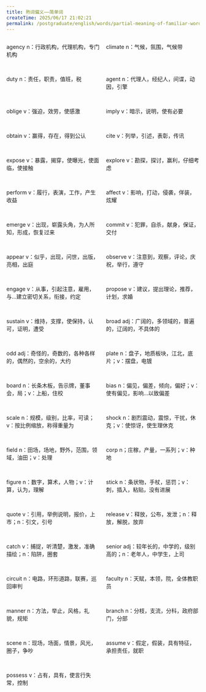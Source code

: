 ```yaml
---
title: 熟词偏义——简单词
createTime: 2025/06/17 21:02:21
permalink: /postgraduate/english/words/partial-meaning-of-familiar-words/
---
```

<div class="word-list">

agency  n：行政机构，代理机构，专门机构

climate n：气候，氛围，气候带

duty    n：责任，职责，值班，税

agent   n：代理人，经纪人，间谍，动因，引擎

oblige  v：强迫，效劳，使感激

imply   v：暗示，说明，使有必要

obtain  v：赢得，存在，得到公认

cite    v：列举，引述，表彰，传讯

expose  v：暴露，揭穿，使曝光，使面临，使接触

explore v：勘探，探讨，赢利，仔细考虑

perform v：履行，表演，工作，产生收益

affect  v：影响，打动，侵袭，佯装，炫耀

emerge  v：出现，崭露头角，为人所知，形成，恢复过来

commit  v：犯罪，自杀，献身，保证，交付

appear  v：似乎，出现，问世，出版，亮相，出庭

observe v：注意到，观察，评论，庆祝，举行，遵守

engage  v：从事，引起注意，雇用，与...建立密切关系，衔接，约定

propose v：建议，提出理论，推荐，计划，求婚

sustain v：维持，支撑，使保持，认可，证明，遭受

broad   adj：广阔的，多领域的，普遍的，辽阔的，不具体的

odd     adj：奇怪的，奇数的，各种各样的，偶然的，空余的，大约

plate   n：盘子，地质板块，江北，底片；v：摆盘，电镀

board   n：长条木板，告示牌，董事会，局；v：上船，住校

bias    n：偏见，偏差，倾向，偏好；v：使有偏见，影响...以致偏差

scale   n：规模，级别，比率，可读；v：按比例缩放，称得重量为

shock   n：剧烈震动，震惊，干扰，休克；v：使惊讶，使生理休克

field   n：田场，场地，野外，范围，领域，油田；v：处理

corp    n；庄稼，产量，一系列；v：种地

figure  n：数字，算术，人物；v：计算，认为，理解

stick   n：条状物，手杖，惩罚；v：刺，插入，粘贴，没有进展

quote   v：引用，举例说明，报价，上市；n：引文，引号

release v：释放，公布，发泄；n：释放，解脱，放弃

catch   v：捕捉，听清楚，激发，准确描绘；n：陷阱，圈套

senior  adj：较年长的，中学的，级别高的；n：老年人，中学生，上司

circuit n：电路，环形道路，联赛，巡回审判

faculty n：天赋，本领，院，全体教职员

manner  n：方法，举止，风格，礼貌，规矩

branch  n：分枝，支流，分科，政府部门，分部

scene   n：现场，场面，情景，风光，圈子，争吵

assume  v：假定，假装，具有特征，承担责任，就职

possess v：占有，具有，使言行失常，控制

</div>

<style>
.word-list {
  display: grid;
  grid-template-columns: 1fr 1fr; 
  gap: 1rem;
}
.word-list div {
  white-space: pre;
}
</style>
